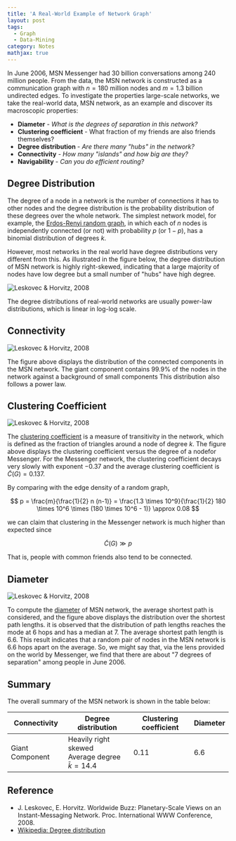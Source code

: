 ```yaml
---
title: 'A Real-World Example of Network Graph'
layout: post
tags:
  - Graph
  - Data-Mining
category: Notes
mathjax: true
---
```


In June 2006, MSN Messenger had 30 billion conversations among 240 million people.
From the data, the MSN network is constructed as a communication graph with $n = 180 \text{ million}$ nodes and $m = 1.3 \text{ billion}$ undirected edges.
To investigate the properties large-scale networks, we take the real-world data, MSN network, as an example and discover its macroscopic properties:

- **Diameter** - _What is the degrees of separation in this network?_
- **Clustering coefficient** - What fraction of my friends are also friends themselves?
- **Degree distribution** - _Are there many "hubs" in the network?_
- **Connectivity** - _How many "islands" and how big are they?_
- **Navigability** - _Can you do efficient routing?_

<!--more-->



## Degree Distribution


The degree of a node in a network is the number of connections it has to other nodes and the degree distribution is the probability distribution of these degrees over the whole network.
The simplest network model, for example, the [Erdos-Renyi random graph](../../../2020/05/15/Graph-Models), in which each of $n$ nodes is independently connected (or not) with probability $p$ (or $1 − p$), has a binomial distribution of degrees $k$.


However, most networks in the real world have degree distributions very different from this.
As illustrated in the figure below, the degree distribution of MSN network is highly right-skewed, indicating that a large majority of nodes have low degree but a small number of "hubs" have high degree.

![Leskovec & Horvitz, 2008](https://imgur.com/4TR7BPP.png)

The degree distributions of real-world networks are usually power-law distributions, which is linear in log-log scale. 



## Connectivity

![Leskovec & Horvitz, 2008](https://imgur.com/PaRrmD7.png)

The figure above displays the distribution of the
connected components in the MSN network. 
The giant component contains 99.9% of the nodes
in the network against a background of small components
This distribution also follows a power law.

## Clustering Coefficient

![Leskovec & Horvitz, 2008](https://imgur.com/PUZNUyT.png)

The [clustering coefficient](../../../2020/05/12/Graph#clustering-coefficient) is a measure of transitivity in the network, which is defined as the fraction of triangles around a node of degree $k$.
The figure above displays the clustering coefficient versus the degree of a nodefor Messenger. 
For the Messenger network, the clustering coefficient decays very slowly with exponent $−0.37$ and the average clustering coefficient is $\tilde{C}(G) = 0.137$.

By comparing with the edge density of a random graph,

$$
p = \frac{m}{\frac{1}{2} n (n-1)} = \frac{1.3 \times 10^9}{\frac{1}{2} 180 \times 10^6 \times (180 \times 10^6 - 1)} \approx 0.08
$$

we can claim that clustering in the Messenger network is much higher than expected since

$$
\tilde{C}(G) \gg p
$$

That is, people with common friends also tend to be connected.

## Diameter

![Leskovec & Horvitz, 2008](https://imgur.com/O9bQcRN.png)

To compute the [diameter](../../../2020/05/12/Graph#diameter) of MSN network, the average shortest path is considered, and the figure above displays the distribution over the shortest path lengths.
it is observed that the distribution of path lengths reaches the mode at $6$ hops and has a median at $7$.
The average shortest path length is $6.6$.
This result indicates that a random pair of nodes in the MSN network is $6.6$ hops apart on the average.
So, we might say that, via the lens provided on the world by Messenger, we find that there are about "7 degrees of separation" among people in June 2006.

## Summary

The overall summary of the MSN network is shown in the table below:

| Connectivity | Degree distribution | Clustering coefficient | Diameter |
| - | - | - | - |
| Giant Component | Heavily right skewed<br>Average degree $\bar{k} = 14.4$ | $0.11$ | $6.6$ |


## Reference

- J. Leskovec, E. Horvitz. Worldwide Buzz: Planetary-Scale Views on an Instant-Messaging Network. Proc. International WWW Conference, 2008.
- [Wikipedia: Degree distribution](https://en.wikipedia.org/wiki/Degree_distribution)

